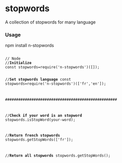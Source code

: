 # stopwords
A collection of stopwords for many language
<h3> Usage</h3>
npm install n-stopwords
<pre>
<code>
// Node
//<strong>Initialize</strong>
const stopwords=require('n-stopwords')([]); 

//<strong>Set stopwords language</strong>
const stopwords=require('n-stopwords')(['fr','en']);

###################################################

//<strong>Check if your word is an stopword</strong>
stopwords.isStopWord(your-word);

//<strong>Return french stopwords</strong>
stopwords.getStopWords(['fr']);

//<strong>Return all stopwords</strong>
stopwords.getStopWords();

</code>
</pre>
